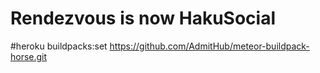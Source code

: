 
# Rendezvous is now HakuSocial
#heroku buildpacks:set https://github.com/AdmitHub/meteor-buildpack-horse.git
